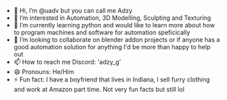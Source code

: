 - 👋 Hi, I’m @uadv but you can call me Adzy
- 👀 I’m interested in Automation, 3D Modelling, Sculpting and Texturing
- 🌱 I’m currently learning python and would like to learn more about how to program machines and software for automation speficically
- 💞️ I’m looking to collaborate on blender addon projects or if anyone has a good automation solution for anything I'd be more than happy to help out
- 📫 How to reach me Discord: 'adzy_g'
- 😄 Pronouns: He/Him
- ⚡ Fun fact: I have a boyfriend that lives in Indiana, I sell furry clothing and work at Amazon part time. Not very fun facts but still lol
